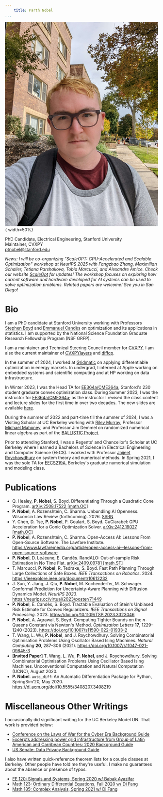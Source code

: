 ```yaml
---
    title: Parth Nobel
...
```


![](/public/img/headshot.jpg "Parth Nobel's Headshot"){ width=50%}

PhD Candidate, Electrical Engineering, Stanford University  
Maintainer, CVXPY  
<ptnobel@stanford.edu>

*News: I will be co-organizing "ScaleOPT: GPU-Accelerated and Scalable Optimization" workshop at NeurIPS 2025 with Fangzhao Zhang, Maximilian Schaller, Tetiana Parshakova, Tobia Marcucci, and Alexandre Amice. Check our website [ScaleOpt](https://cvxgrp.org/scaleopt) for updates! The workshop focuses on exploring how current software and hardware developed for AI systems can be used to solve optimization problems. Related papers are welcome! See you in San Diego!*

# Bio

I am a PhD candidate at Stanford University working with Professors [Stephen Boyd](https://web.stanford.edu/~boyd/) and [Emmanuel Candès](https://statweb.stanford.edu/~candes/) on optimization and its applications in statistics.
I am supported by the National Science Foundation Graduate Research Fellowship Program (NSF GRFP).

I am a maintainer and Technical Steering Council member for [CVXPY](https://www.cvxpy.org).
I am also the current maintainer of [CVXPYlayers](https://github.com/cvxgrp/cvxpylayers) and [diffcp](https://github.com/cvxgrp/diffcp).

In the summer of 2024, I worked at [Gridmatic](https://www.gridmatic.com/) on applying differentiable optimization in energy markets.
In undergrad, I interned at Apple working on embedded systems and scientific computing and at HP working on data infrastructure.

In Winter 2023, I was the Head TA for [EE364a/CME364a](https://web.stanford.edu/class/ee364a/), Stanford's 230 student graduate convex optimization class.
During Summer 2023, I was the instructor for [EE364a/CME364a](https://web.stanford.edu/class/ee364a/);
as the instructor I revised the class content and lecture slides for the first time in over two decades.
The new slides are available [here](https://web.stanford.edu/class/ee364a/lectures.html).

During the summer of 2022 and part-time till the summer of 2024, I was a Visiting Scholar at UC Berkeley working with [Riley Murray](https://rileyjmurray.wordpress.com/), Professor [Michael Mahoney](https://www.stat.berkeley.edu/~mmahoney/), and Professor Jim Demmel on randomized numerical linear algebra as part of the [BALLISTIC Project](https://www.netlib.org/lapack/lawnspdf/lawn297.pdf).

Prior to attending Stanford, I was a Regents' and Chancellor's Scholar at UC Berkeley where I earned a Bachelors of Science in Electrical Engineering and Computer Science (EECS). I worked with Professor [Jaijeet Roychowdhury](https://jaijeet.github.io/jrpages/index.html) on system theory and numerical methods. In Spring 2021, I was the sole TA for [EECS219A](https://aam.roychowdhury.net/classWiki/tiki-index.php?page=EECS219A-Spring-2021), Berkeley's graduate numerical simulation and modeling class.

# Publications

* Q. Healey, **P. Nobel**, S. Boyd. Differentiating Through a Quadratic Cone Program. [arXiv:2508.17522 [math.OC]](https://arxiv.org/abs/2508.17522)
* **P. Nobel**, A. Rozenshtein, C. Sharma. Unbundling AI Openness. Wisconsin Law Review (forthcoming). 2026. [SSRN](https://papers.ssrn.com/sol3/papers.cfm?abstract_id=5407422)
* Y. Chen, D. Tse, **P. Nobel**, P. Goulart, S. Boyd. CuClarabel: GPU Acceleration for a Conic Optimization Solver. [arXiv:2412.19027 [math.OC]](https://arxiv.org/abs/2412.19027)
* **P. Nobel**, A. Rozenshtein, C. Sharma.  Open-Access AI: Lessons From Open-Source Software. The Lawfare Institute. <https://www.lawfaremedia.org/article/open-access-ai--lessons-from-open-source-software>
* **P. Nobel**, D. LeJeune, E. Candès. RandALO: Out-of-sample Risk Estimation in No Time Flat. [arXiv:2409.09781 [math.ST]](https://arxiv.org/abs/2409.09781)
* T. Marcucci, **P. Nobel**, R. Tedrake, S. Boyd. Fast Path Planning Through Large Collections of Safe Boxes.
*IEEE Transactions on Robotics*. 2024. <https://ieeexplore.ieee.org/document/10612232>
* J. Sun, Y. Jiang, J. Qiu, **P. Nobel**, M. Kochenderfer, M. Schwager. Conformal Prediction for Uncertainty-Aware Planning with Diffusion Dynamics Model. *NeurIPS 2023*. <https://neurips.cc/virtual/2023/poster/71449>
* **P. Nobel**, E. Candès, S. Boyd. Tractable Evaluation of Stein's Unbiased Risk Estimate for Convex Regularizers. *IEEE Transactions on Signal Processing*. 2023. <https://doi.org/10.1109/TSP.2023.3323046>
* **P. Nobel**, A. Agrawal, S. Boyd. Computing Tighter Bounds on the $n$-Queens Constant via Newton's Method. *Optimization Letters* **17**, 1229–1240 (2023). <https://doi.org/10.1007/s11590-022-01933-2>
* T. Wang, L. Wu, **P. Nobel**, and J. Roychowdhury. Solving Combinatorial Optimisation Problems Using Oscillator Based Ising Machines. *Natural Computing* **20**, 287–306 (2021). <https://doi.org/10.1007/s11047-021-09845-3>
* **[Invited Paper]** T. Wang, L. Wu, **P. Nobel**, and J. Roychowdhury. Solving Combinatorial Optimisation Problems Using Oscillator Based Ising Machines. Unconventional Computation and Natural Computation (UCNC), August 2020.
* **P. Nobel**. `auto_diff`: An Automatic Differentiation Package for Python, SpringSim'20, May 2020. <https://dl.acm.org/doi/10.5555/3408207.3408219>

# Miscellaneous Other Writings

I occasionally did significant writing for the UC Berkeley Model UN. That work is provided below:

* [Conference on the Laws of War for the Cyber Era Background Guide](/pdfs/war.pdf) 
* [Excerpts addressing power grid infrastructure from Group of Latin American and Carribean Countries: 2020 Background Guide](/pdfs/grulac.pdf)
* [US Senate: Data Privacy Background Guide](/pdfs/data-privacy.pdf)

I also have written quick-reference theorem lists for a couple classes at Berkeley. Other people have told me they're useful. I make no guarantees about the absence or presence of typos. 

* [EE 120: Signals and Systems, Spring 2020 w/ Babak Ayazifar](/pdfs/EE120_Notes.pdf)
* [Math 123: Ordinary Differential Equations, Fall 2020 w/ Di Fang](/pdfs/math123-final-thm-list.pdf)
* [Math 185: Complex Analysis, Spring 2021 w/ Di Fang](/pdfs/math185-thm-list.pdf)
